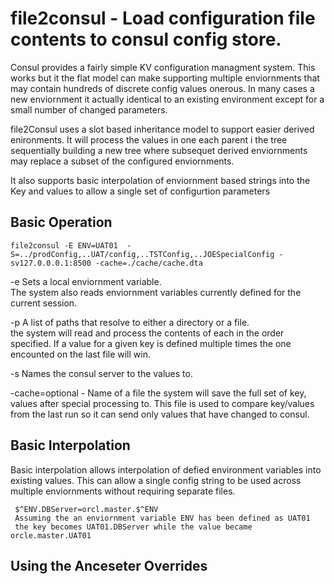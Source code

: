 # file2consul - Load configuration file contents to consul config store. 

Consul provides a fairly simple KV configuration managment system.  This works but it the flat model can make 
supporting multiple enviornments that may contain hundreds of discrete config values onerous.  In many cases a 
new enviornment it actually identical to an existing environment except for a small number of changed parameters.

file2Consul uses a slot based inheritance model to support easier derived enironments.   It will process the values in 
one each parent i the tree sequentially building a new tree where subsequet derived enviornments may replace a subset of
the configured enviornments.

It also supports basic interpolation of enviornment based strings into the Key and values to allow a single set of 
configurtion parameters

## Basic Operation

    file2consul -E ENV=UAT01  -S=../prodConfig,..UAT/config,..TSTConfig,..JOESpecialConfig -sv127.0.0.0.1:8500 -cache=./cache/cache.dta
  -e Sets a local enviornment variable.  
    The system also reads enviornment variables currently defined for the current session.
    
  -p A list of paths that resolve to either a directory or a file.  
     the system will read and process the contents of each in the order
     specified.  If a value for a given key is defined multiple times
     the one encounted on the last file will win.
     
  -s Names the consul server to the values to.
  
  -cache=optional - Name of a file the system will save the full set of key, values after special processing
       to.   This file is used to compare key/values from the last run so it can send only values
       that have changed to consul. 
 

## Basic Interpolation
Basic interpolation allows interpolation of defied environment variables into existing values.  This can allow a single config 
string to be used across multiple enviornments without requiring separate files.

     $^ENV.DBServer=orcl.master.$^ENV
     Assuming the an enviornment variable ENV has been defined as UAT01
     the key becomes UAT01.DBServer while the value became orcle.master.UAT01

## Using the Anceseter Overrides
